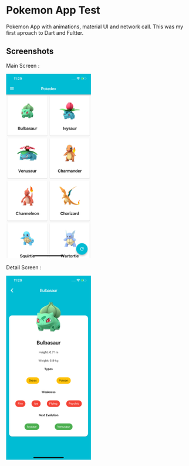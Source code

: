 # Pokemon App Test

Pokemon App with animations, material UI and network call.
This was my first aproach to Dart and Fultter.

## Screenshots

Main Screen : 


<img src="pokemon_main.png" height="500em" />


Detail Screen : 

<img src="pokemon_detail.png" height="500em" />
